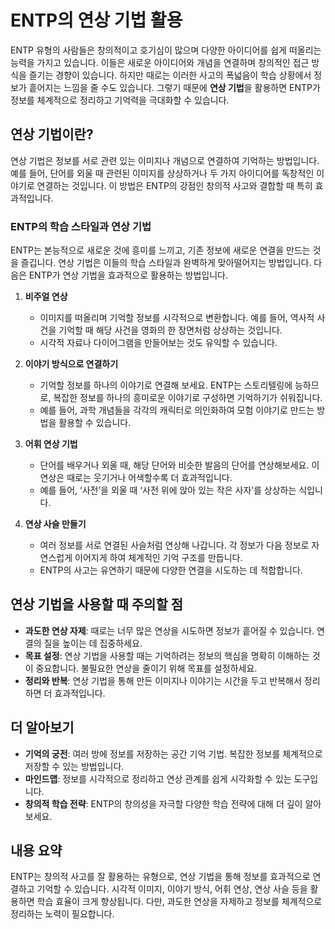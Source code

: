# ENTP의 연상 기법 활용

ENTP 유형의 사람들은 창의적이고 호기심이 많으며 다양한 아이디어를 쉽게 떠올리는 능력을 가지고 있습니다. 이들은 새로운 아이디어와 개념을 연결하며 창의적인 접근 방식을 즐기는 경향이 있습니다. 하지만 때로는 이러한 사고의 폭넓음이 학습 상황에서 정보가 흩어지는 느낌을 줄 수도 있습니다. 그렇기 때문에 **연상 기법**을 활용하면 ENTP가 정보를 체계적으로 정리하고 기억력을 극대화할 수 있습니다.

## 연상 기법이란?

연상 기법은 정보를 서로 관련 있는 이미지나 개념으로 연결하여 기억하는 방법입니다. 예를 들어, 단어를 외울 때 관련된 이미지를 상상하거나 두 가지 아이디어를 독창적인 이야기로 연결하는 것입니다. 이 방법은 ENTP의 강점인 창의적 사고와 결합할 때 특히 효과적입니다.

### ENTP의 학습 스타일과 연상 기법

ENTP는 본능적으로 새로운 것에 흥미를 느끼고, 기존 정보에 새로운 연결을 만드는 것을 즐깁니다. 연상 기법은 이들의 학습 스타일과 완벽하게 맞아떨어지는 방법입니다. 다음은 ENTP가 연상 기법을 효과적으로 활용하는 방법입니다.

1. **비주얼 연상**
   - 이미지를 떠올리며 기억할 정보를 시각적으로 변환합니다. 예를 들어, 역사적 사건을 기억할 때 해당 사건을 영화의 한 장면처럼 상상하는 것입니다.
   - 시각적 자료나 다이어그램을 만들어보는 것도 유익할 수 있습니다.

2. **이야기 방식으로 연결하기**
   - 기억할 정보를 하나의 이야기로 연결해 보세요. ENTP는 스토리텔링에 능하므로, 복잡한 정보를 하나의 흥미로운 이야기로 구성하면 기억하기가 쉬워집니다.
   - 예를 들어, 과학 개념들을 각각의 캐릭터로 의인화하여 모험 이야기로 만드는 방법을 활용할 수 있습니다.

3. **어휘 연상 기법**
   - 단어를 배우거나 외울 때, 해당 단어와 비슷한 발음의 단어를 연상해보세요. 이 연상은 때로는 웃기거나 어색할수록 더 효과적입니다.
   - 예를 들어, ‘사전’을 외울 때 ‘사전 위에 앉아 있는 작은 사자’를 상상하는 식입니다.

4. **연상 사슬 만들기**
   - 여러 정보를 서로 연결된 사슬처럼 연상해 나갑니다. 각 정보가 다음 정보로 자연스럽게 이어지게 하여 체계적인 기억 구조를 만듭니다.
   - ENTP의 사고는 유연하기 때문에 다양한 연결을 시도하는 데 적합합니다.

## 연상 기법을 사용할 때 주의할 점

- **과도한 연상 자제**: 때로는 너무 많은 연상을 시도하면 정보가 흩어질 수 있습니다. 연결의 질을 높이는 데 집중하세요.
- **목표 설정**: 연상 기법을 사용할 때는 기억하려는 정보의 핵심을 명확히 이해하는 것이 중요합니다. 불필요한 연상을 줄이기 위해 목표를 설정하세요.
- **정리와 반복**: 연상 기법을 통해 만든 이미지나 이야기는 시간을 두고 반복해서 정리하면 더 효과적입니다.

## 더 알아보기

- **기억의 궁전**: 여러 방에 정보를 저장하는 공간 기억 기법. 복잡한 정보를 체계적으로 저장할 수 있는 방법입니다.
- **마인드맵**: 정보를 시각적으로 정리하고 연상 관계를 쉽게 시각화할 수 있는 도구입니다.
- **창의적 학습 전략**: ENTP의 창의성을 자극할 다양한 학습 전략에 대해 더 깊이 알아보세요.

## 내용 요약

ENTP는 창의적 사고를 잘 활용하는 유형으로, 연상 기법을 통해 정보를 효과적으로 연결하고 기억할 수 있습니다. 시각적 이미지, 이야기 방식, 어휘 연상, 연상 사슬 등을 활용하면 학습 효율이 크게 향상됩니다. 다만, 과도한 연상을 자제하고 정보를 체계적으로 정리하는 노력이 필요합니다.